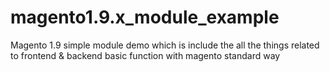 # magento1.9.x_module_example
Magento 1.9 simple module demo which is include the all the things related to frontend &amp; backend basic function with magento standard way
